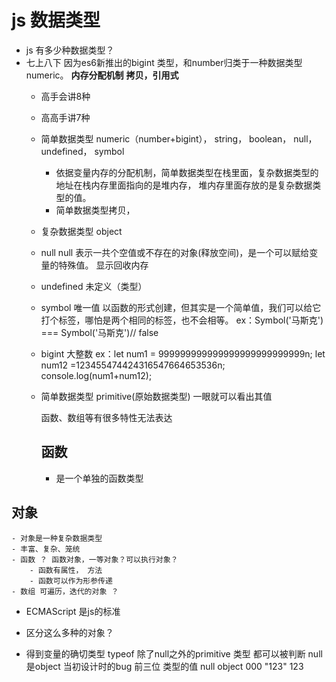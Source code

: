 # js 数据类型


- js 有多少种数据类型？
- 七上八下 因为es6新推出的bigint 类型，和number归类于一种数据类型numeric。
  **内存分配机制**
  **拷贝，引用式** 
  - 高手会讲8种
  - 高高手讲7种

  - 简单数据类型
    numeric（number+bigint）， string， boolean， null， undefined， symbol
    - 依据变量内存的分配机制，简单数据类型在栈里面，复杂数据类型的地址在栈内存里面指向的是堆内存， 堆内存里面存放的是复杂数据类型的值。
    - 简单数据类型拷贝，  
  - 复杂数据类型
    object   

  - null
    null 表示一共个空值或不存在的对象(释放空间)，是一个可以赋给变量的特殊值。 
    显示回收内存

  - undefined 未定义（类型）

  - symbol 唯一值
    以函数的形式创建，但其实是一个简单值，我们可以给它打个标签，哪怕是两个相同的标签，也不会相等。 
    ex：Symbol('马斯克') === Symbol('马斯克')//  false
     
  - bigint 大整数
    ex：let num1 = 999999999999999999999999999n;
        let num12 =123455474424316547664653536n;
        console.log(num1+num12);  

  - 简单数据类型 primitive(原始数据类型)
    一眼就可以看出其值

    函数、数组等有很多特性无法表达
    
    ## 函数
    - 是一个单独的函数类型
## 对象
    - 对象是一种复杂数据类型
    - 丰富、复杂、笼统
    - 函数 ？ 函数对象，一等对象？可以执行对象？
        - 函数有属性， 方法
        - 函数可以作为形参传递
    - 数组 可遍历，迭代的对象 ？ 
  
  - ECMAScript 是js的标准
  
  - 区分这么多种的对象？
  - 得到变量的确切类型
    typeof 除了null之外的primitive 类型 都可以被判断
    null 是object 当初设计时的bug
    前三位 类型的值 null object 000
    "123" 123